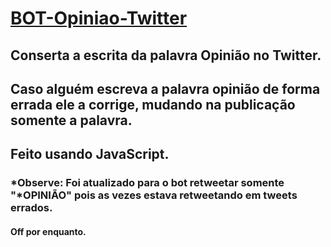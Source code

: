 # [BOT-Opiniao-Twitter](https://twitter.com/BotOpiniao)
## Conserta a escrita da palavra Opinião no Twitter.  
## Caso alguém escreva a palavra opinião de forma errada ele a corrige, mudando na publicação somente a palavra.  
## Feito usando JavaScript.  
### *Observe: Foi atualizado para o bot retweetar somente "*OPINIÃO" pois as vezes estava retweetando em tweets errados.  
#### Off por enquanto.
